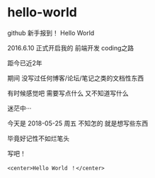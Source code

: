 # hello-world
github 新手报到！ Hello World

2016.6.10 正式开启我的 前端开发 coding之路
  
距今已近2年
  
期间 没写过任何博客/论坛/笔记之类的文档性东西
  
有时候感觉吧 需要写点什么  又不知道写什么
  
迷茫中···
  
今天是 2018-05-25 周五 不知怎的 就是想写些东西
  
毕竟好记性不如烂笔头
  
写吧！

`<center>Hello World ！</center>`
